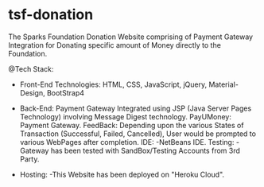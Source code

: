 # tsf-donation
The Sparks Foundation Donation Website comprising of Payment Gateway Integration for Donating specific amount of Money directly to the Foundation.

@Tech Stack:
- Front-End Technologies:
HTML, CSS, JavaScript, jQuery, Material-Design, BootStrap4
- Back-End: 
Payment Gateway Integrated using JSP (Java Server Pages Technology) involving Message Digest technology.
PayUMoney: Payment Gateway.
FeedBack:
Depending upon the various States of Transaction (Successful, Failed, Cancelled), User would be prompted to various WebPages after completion.
IDE: -NetBeans IDE. Testing: - Gateway has been tested with SandBox/Testing Accounts from 3rd Party. 

- Hosting: -This Website has been deployed on "Heroku Cloud".
